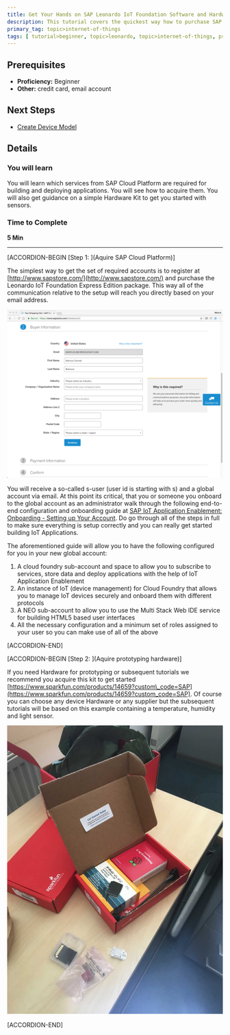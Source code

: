 ```yaml
---
title: Get Your Hands on SAP Leonardo IoT Foundation Software and Hardware
description: This tutorial covers the quickest way how to purchase SAP Leonardo IoT Foundation and how to aquire Hardware necessary to follow subsequent tutorials.
primary_tag: topic>internet-of-things
tags: [ tutorial>beginner, topic>leonardo, topic>internet-of-things, products>sap-iot-application-enablement, products>sap-cloud-platform, products>sap-cloud-platform-internet-of-things ]
---
```


## Prerequisites  
 - **Proficiency:** Beginner
 - **Other:** credit card, email account

## Next Steps
 - [Create Device Model](https://www.sap.com/developer/tutorials/iot-express-2-create-device-model.html)

## Details
### You will learn  
You will learn which services from SAP Cloud Platform are required for building and deploying applications. You will see how to acquire them. You will also get guidance on a simple Hardware Kit to get you started with sensors.

### Time to Complete
**5 Min**


---

[ACCORDION-BEGIN [Step 1: ](Aquire SAP Cloud Platform)]

The simplest way to get the set of required accounts is to register at [http://www.sapstore.com/](http://www.sapstore.com/) and purchase the Leonardo IoT Foundation Express Edition package. This way all of the communication relative to the setup will reach you directly based on your email address.

![Checkout](shopcheckout.png)

You will receive a so-called s-user (user id is starting with s) and a global account via email. At this point its critical, that you or someone you onboard to the global account as an administrator walk through the following end-to-end configuration and onboarding guide at [SAP IoT Application Enablement: Onboarding - Setting up Your Account](https://help.sap.com/viewer/9dfedbe95cbe4a9f9a5ceddbef7f88e5/latest/en-US/c5b72d23880240dcb4b0d7b9523b065a.html). Do go through all of the steps in full to make sure everything is setup correctly and you can really get started building IoT Applications.

The aforementioned guide will allow you to have the following configured for you in your new global account:

1. A cloud foundry sub-account and space to allow you to subscribe to services, store data and deploy applications with the help of IoT Application Enablement
3. An instance of IoT (device management) for Cloud Foundry that allows you to manage IoT devices securely and onboard them with different protocols
2. A NEO sub-account to allow you to use the Multi Stack Web IDE service for building HTML5 based user interfaces
4. All the necessary configuration and a minimum set of roles assigned to your user so you can make use of all of the above

[ACCORDION-END]

[ACCORDION-BEGIN [Step 2: ](Aquire prototyping hardware)]

If you need Hardware for prototyping or subsequent tutorials we recommend you acquire this kit to get started [https://www.sparkfun.com/products/14659?custom\_code=SAP](https://www.sparkfun.com/products/14659?custom_code=SAP). Of course you can choose any device Hardware or any supplier but the subsequent tutorials will be based on this example containing a temperature, humidity and light sensor.

![Hardware Kit](IMG_3333.jpg)

[ACCORDION-END]

